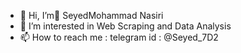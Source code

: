 - 👋 Hi, I’m ُSeyedMohammad Nasiri
- 👀 I’m interested in Web Scraping and Data Analysis
- 📫 How to reach me : telegram id : @Seyed_7D2

<!---
SeyedMohammad2002/SeyedMohammad2002 is a ✨ special ✨ repository because its `README.md` (this file) appears on your GitHub profile.
You can click the Preview link to take a look at your changes.
--->
